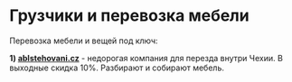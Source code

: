 # Грузчики и перевозка мебели

Перевозка мебели и вещей под ключ:

**1) [ablstehovani.cz](http://ablstehovani.cz)** - недорогая компания для перезда внутри Чехии. В выходные скидка 10%. Разбирают и собирают мебель.
